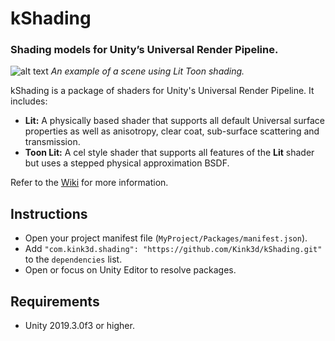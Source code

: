 # kShading
### Shading models for Unity’s Universal Render Pipeline.

![alt text](https://github.com/Kink3d/kShading/wiki/Images/Home00.png?raw=true)
*An example of a scene using Lit Toon shading.*

kShading is a package of shaders for Unity's Universal Render Pipeline. It includes:
- **Lit:** A physically based shader that supports all default Universal surface properties as well as anisotropy, clear coat, sub-surface scattering and transmission.
- **Toon Lit:** A cel style shader that supports all features of the **Lit** shader but uses a stepped physical approximation BSDF.

Refer to the [Wiki](https://github.com/Kink3d/kShading/wiki/Home) for more information.

## Instructions
- Open your project manifest file (`MyProject/Packages/manifest.json`).
- Add `"com.kink3d.shading": "https://github.com/Kink3d/kShading.git"` to the `dependencies` list.
- Open or focus on Unity Editor to resolve packages.

## Requirements
- Unity 2019.3.0f3 or higher.